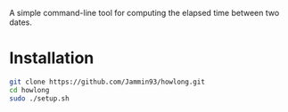 A simple command-line tool for computing the elapsed time between two dates.

# Installation

```bash
git clone https://github.com/Jammin93/howlong.git
cd howlong
sudo ./setup.sh
```
